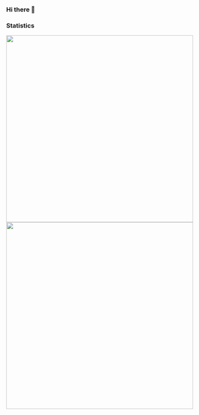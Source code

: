 ### Hi there 👋


### Statistics
<a href="https://github.com/anuraghazra/github-readme-stats">
  <img align="center" src="https://github-readme-stats.vercel.app/api/top-langs/?username=simonwu53&layout=compact&langs_count=10&exclude_repo=DCGAN-tensorflow,ImagePicker,Django,webcrawl" width="500" />
</a>
<a href="https://github.com/anuraghazra/convoychat">
  <img align="center" src="https://github-readme-activity-graph.cyclic.app/graph?username=simonwu53&theme=react" width="500" />
</a>


<!--
**simonwu53/simonwu53** is a ✨ _special_ ✨ repository because its `README.md` (this file) appears on your GitHub profile.

Here are some ideas to get you started:

- 🔭 I’m currently working on ...
- 🌱 I’m currently learning ...
- 👯 I’m looking to collaborate on ...
- 🤔 I’m looking for help with ...
- 💬 Ask me about ...
- 📫 How to reach me: ...
- 😄 Pronouns: ...
- ⚡ Fun fact: ...


[![Top Langs](https://github-readme-stats.vercel.app/api/top-langs/?username=simonwu53&layout=compact&langs_count=10&exclude_repo=DCGAN-tensorflow,ImagePicker,Django,webcrawl)](https://github.com/anuraghazra/github-readme-stats)
[![Ashutosh's github activity graph](https://github-readme-activity-graph.cyclic.app/graph?username=simonwu53&theme=react)](https://github.com/ashutosh00710/github-readme-activity-graph)

-->
